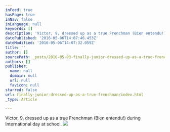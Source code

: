 ```yaml
---
inFeed: true
hasPage: true
inNav: false
inLanguage: null
keywords: []
description: 'Victor, 9, dressed up as a true Frenchman (Bien entendu!) during International day at school. '
datePublished: '2016-05-06T14:07:46.453Z'
dateModified: '2016-05-06T14:07:32.059Z'
title: ''
author: []
sourcePath: _posts/2016-05-03-finally-junior-dressed-up-as-a-true-frenchman.md
authors: []
publisher:
  name: null
  domain: null
  url: null
  favicon: null
starred: false
url: finally-junior-dressed-up-as-a-true-frenchman/index.html
_type: Article

---
```

Victor, 9, dressed up as a true Frenchman (Bien entendu!) during International day at school. ![](https://the-grid-user-content.s3-us-west-2.amazonaws.com/3f48d87f-d6e4-48ca-8986-61b2093efe32.jpg)